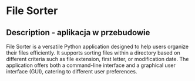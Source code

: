 # File Sorter

## Description - aplikacja w przebudowie
File Sorter is a versatile Python application designed to help users organize their files efficiently. It supports sorting files within a directory based on different criteria such as file extension, first letter, or modification date. The application offers both a command-line interface and a graphical user interface (GUI), catering to different user preferences.

